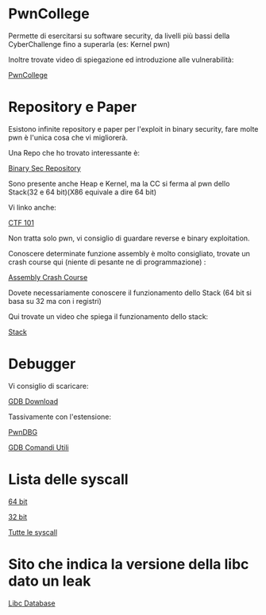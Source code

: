 # PwnCollege
Permette di esercitarsi su software security, da livelli più bassi della CyberChallenge fino a superarla (es: Kernel pwn) 

Inoltre trovate video di spiegazione ed introduzione alle vulnerabilità:

[PwnCollege](www.pwn.college) 

# Repository e Paper
Esistono infinite repository e paper per l'exploit in binary security, fare molte pwn è l'unica cosa che vi migliorerà. 

Una Repo che ho trovato interessante è: 

[Binary Sec Repository](https://ir0nstone.gitbook.io/notes) 

Sono presente anche Heap e Kernel, ma la CC si ferma al pwn dello Stack(32 e 64 bit)(X86 equivale a dire 64 bit)

Vi linko anche: 

[CTF 101](https://ctf101.org/)

Non tratta solo pwn, vi consiglio di guardare reverse e binary exploitation. 

Conoscere determinate funzione assembly è molto consigliato, trovate un crash course qui (niente di pesante ne di programmazione) :

[Assembly Crash Course](https://www.google.com/url?sa=t&source=web&rct=j&opi=89978449&url=https://medium.com/reverse-engineering-for-dummies/a-crash-course-in-assembly-language-695b07995b4d&ved=2ahUKEwiqvt_Q98iFAxWj3gIHHSTaB8AQFnoECBMQAQ&usg=AOvVaw33Q7YbBMyZzQGxU5SjybNr)

Dovete necessariamente conoscere il funzionamento dello Stack (64 bit si basa su 32 ma con i registri)

Qui trovate un video che spiega il funzionamento dello stack:

[Stack](https://www.youtube.com/watch?v=5iQkR69H_1M)

# Debugger

Vi consiglio di scaricare:

[GDB Download](https://sourceware.org/gdb/download/)

Tassivamente con l'estensione:

[PwnDBG](https://github.com/pwndbg/pwndbg)

[GDB Comandi Utili](https://docencia.ac.upc.edu/FIB/grau/CASO/lab2014/gdb-debug.pdf)

# Lista delle syscall 

[64 bit](https://blog.rchapman.org/posts/Linux_System_Call_Table_for_x86_64/)

[32 bit](https://x86.syscall.sh/)

[Tutte le syscall](https://syscalls.w3challs.com/)

# Sito che indica la versione della libc dato un leak

[Libc Database](https://libc.rip/)
